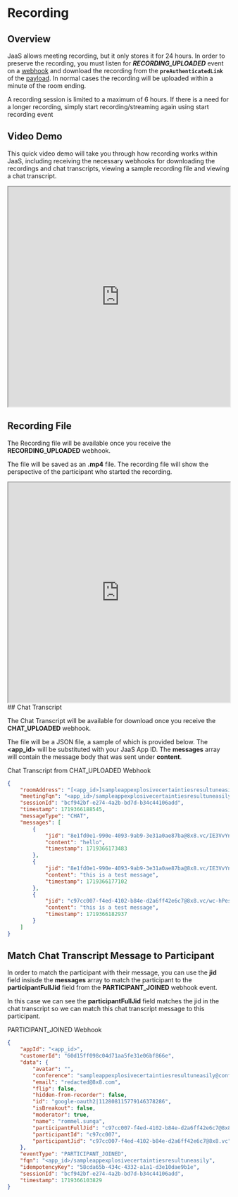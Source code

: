 # Recording

## Overview

JaaS allows meeting recording, but it only stores it for 24 hours. In order to preserve the recording, you must listen for ***RECORDING_UPLOADED*** event on a [webhook](/jaas/docs/webhooks-overview) and download the recording from the **`preAuthenticatedLink`** of the [payload](/jaas/docs/webhooks-payload#recording_uploaded). In normal cases the recording will be uploaded within a minute of the room ending.

A recording session is limited to a maximum of 6 hours. If there is a need for a longer recording, simply start recording/streaming again using start recording event

## Video Demo

This quick video demo will take you through how recording works within JaaS, including receiving the necessary webhooks for downloading the recordings and chat transcripts, viewing a sample recording file and viewing a chat transcript.

<iframe
  src="https://www.youtube.com/embed/OQEDpfyOBWI?si=t-Ewz46SEx9vIy1v"
  height="500px"
  width="100%"
  allow="picture-in-picture; web-share"
  allowFullScreen>
</iframe>

## Recording File

The Recording file will be available once you receive the **RECORDING_UPLOADED** webhook.

The file will be saved as an **.mp4** file. The recording file will show the perspective of the participant who started the recording.

<iframe
  src="https://www.youtube.com/embed/R0p6ppj-ebE?si=J_T-r_EFWe6uJ2Tn"
  height="500px"
  width="100%"
  allow="picture-in-picture; web-share"
  allowFullScreen>
</iframe>
## Chat Transcript

The Chat Transcript will be available for download once you receive the **CHAT_UPLOADED** webhook.

The file will be a JSON file, a sample of which is provided below. The **<app_id>** will be substituted with your JaaS App ID. The **messages** array will contain the message body that was sent under **content**.

Chat Transcript from CHAT_UPLOADED Webhook

```json
{
    "roomAddress": "[<app_id>]sampleappexplosivecertaintiesresultuneasily@conference.8x8.vc",
    "meetingFqn": "<app_id>/sampleappexplosivecertaintiesresultuneasily",
    "sessionId": "bcf942bf-e274-4a2b-bd7d-b34c44106add",
    "timestamp": 1719366188545,
    "messageType": "CHAT",
    "messages": [
        {
            "jid": "8e1fd0e1-990e-4093-9ab9-3e31a0ae87ba@8x8.vc/IE3VvYnRfMgt",
            "content": "hello",
            "timestamp": 1719366173483
        },
        {
            "jid": "8e1fd0e1-990e-4093-9ab9-3e31a0ae87ba@8x8.vc/IE3VvYnRfMgt",
            "content": "this is a test message",
            "timestamp": 1719366177102
        },
        {
            "jid": "c97cc007-f4ed-4102-b84e-d2a6ff42e6c7@8x8.vc/wc-hPesDyaYW",
            "content": "this is a test message",
            "timestamp": 1719366182937
        }
    ]
}

```

## Match Chat Transcript Message to Participant

In order to match the participant with their message, you can use the **jid** field insisde the **messages** array to match the participant to the **participantFullJid** field from the **PARTICIPANT_JOINED** webhook event.

In this case we can see the **participantFullJid** field matches the jid in the chat transcript so we can match this chat transcript message to this participant.

PARTICIPANT_JOINED Webhook

```json
{
    "appId": "<app_id>",
    "customerId": "60d15ff098c04d71aa5fe31e06bf866e",
    "data": {
        "avatar": "",
        "conference": "sampleappexplosivecertaintiesresultuneasily@conference.<app_id>.8x8.vc",
        "email": "redacted@8x8.com",
        "flip": false,
        "hidden-from-recorder": false,
        "id": "google-oauth2|112808115779146378286",
        "isBreakout": false,
        "moderator": true,
        "name": "rommel.sunga",
        "participantFullJid": "c97cc007-f4ed-4102-b84e-d2a6ff42e6c7@8x8.vc/wc-hPesDyaYW",
        "participantId": "c97cc007",
        "participantJid": "c97cc007-f4ed-4102-b84e-d2a6ff42e6c7@8x8.vc"
    },
    "eventType": "PARTICIPANT_JOINED",
    "fqn": "<app_id>/sampleappexplosivecertaintiesresultuneasily",
    "idempotencyKey": "58cda65b-434c-4332-a1a1-d3e10dae9b1e",
    "sessionId": "bcf942bf-e274-4a2b-bd7d-b34c44106add",
    "timestamp": 1719366103829
}

```
